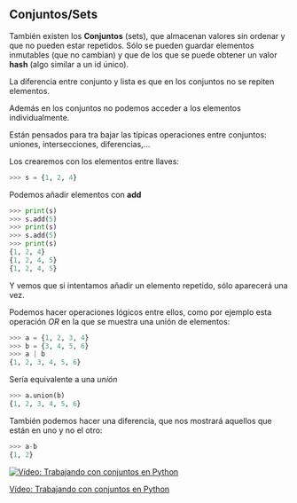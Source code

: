 ## Conjuntos/Sets

También existen los **Conjuntos** (sets), que almacenan valores sin ordenar y que no pueden estar repetidos. Sólo se pueden guardar elementos inmutables (que no cambian) y que de los que se puede obtener un valor **hash** (algo similar a un id único).

La diferencia entre conjunto y lista es que en los conjuntos no se repiten elementos.

Además en los conjuntos no podemos acceder a los elementos individualmente.

Están pensados para tra bajar las típicas operaciones entre conjuntos: uniones, intersecciones, diferencias,...

Los crearemos con los elementos entre llaves:

```python
>>> s = {1, 2, 4}
```


Podemos añadir elementos con **add**

```python
>>> print(s)
>>> s.add(5)
>>> print(s)
>>> s.add(5)
>>> print(s)
{1, 2, 4}
{1, 2, 4, 5}
{1, 2, 4, 5}
```
Y vemos que si intentamos añadir un elemento repetido, sólo aparecerá una vez.

Podemos hacer operaciones lógicos entre ellos, como por ejemplo esta operación *OR* en la que se muestra una unión de elementos:

```python
>>> a = {1, 2, 3, 4}
>>> b = {3, 4, 5, 6}
>>> a | b
{1, 2, 3, 4, 5, 6}
```

Sería equivalente a una *unión*

```python
>>> a.union(b)
{1, 2, 3, 4, 5, 6}
```


También podemos hacer una diferencia, que nos mostrará aquellos que están en uno y no el otro:

```python
>>> a-b
{1, 2}
```

[![Vídeo: Trabajando con conjuntos en Python](https://img.youtube.com/vi/7ZmFT8h9h_k/0.jpg)](https://drive.google.com/file/d/1iape2dEIJ8gYw8S8o3OJFhAL-9Y_O6Tv/view?usp=sharing)


[Vídeo: Trabajando con conjuntos en Python](https://drive.google.com/file/d/1iape2dEIJ8gYw8S8o3OJFhAL-9Y_O6Tv/view?usp=sharing)

